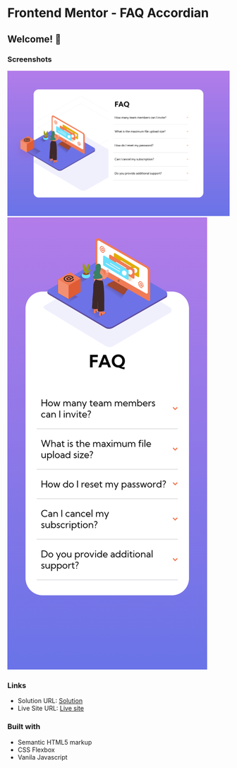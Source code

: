# Frontend Mentor - FAQ Accordian

## Welcome! 👋

### Screenshots

![](./desktop-ss.png)
![](./mobile-ss.png)

### Links

- Solution URL: [Solution](https://www.frontendmentor.io/solutions/responsive-single-page-coming-soon-site-KkpqSb3MSY)
- Live Site URL: [Live site](https://muazzy.github.io/interactive-FAQ-section/)

### Built with

- Semantic HTML5 markup
- CSS Flexbox
- Vanila Javascript